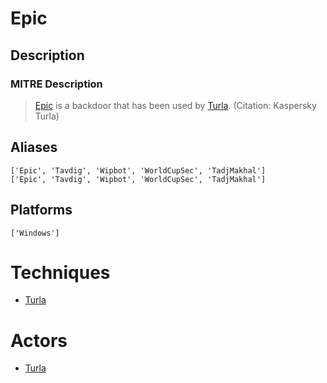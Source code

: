 
# Epic

## Description

### MITRE Description

> [Epic](https://attack.mitre.org/software/S0091) is a backdoor that has been used by [Turla](https://attack.mitre.org/groups/G0010). (Citation: Kaspersky Turla)

## Aliases

```
['Epic', 'Tavdig', 'Wipbot', 'WorldCupSec', 'TadjMakhal']
['Epic', 'Tavdig', 'Wipbot', 'WorldCupSec', 'TadjMakhal']
```

## Platforms

```
['Windows']
```

# Techniques


* [Turla](../techniques/Turla.md)


# Actors


* [Turla](../actors/Turla.md)

